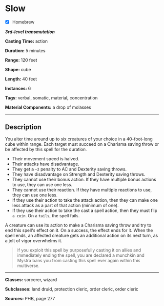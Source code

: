 # Slow

- [x] Homebrew

***3rd-level transmutation***

**Casting Time:** action

**Duration:** 5 minutes

**Range:** 120 feet

**Shape:** cube

**Length:** 40 feet

**Instances:** 6

**Tags:** verbal, somatic, material, concentration

**Material Components:** a drop of molasses

---

## Description
You alter time around up to six creatures of your choice in a 40-foot-long cube within range.
Each target must succeed on a Charisma saving throw or be affected by this spell for the duration.
- Their movement speed is halved.
- Their attacks have disadvantage.
- They get a `–2` penalty to AC and Dexterity saving throws.
- They have disadvantage on Strength and Dexterity saving throws.
- They cannot use their bonus action.
	If they have multiple bonus actions to use, they can use one less.
- They cannot use their reaction.
	If they have multiple reactions to use, they can use one less.
- If they use their action to take the attack action, then they can make one less attack as a part of that action (minimum of one).
- If they use their action to take the cast a spell action, then they must flip `a coin`.
	On a `tails`, the spell fails.

A creature can use its action to make a Charisma saving throw and try to end this spell's effect on it.
On a success, the effect ends for it.
When the spell ends, an affected creature gets an additional action on its next turn, as a jolt of vigor overwhelms it.

> If you exploit this spell by purposefully casting it on allies and immediately ending the spell, you are declared a munchkin and Mystra bans you from casting this spell ever again within this multiverse.

---

**Classes:** sorcerer, wizard

**Subclasses:** land druid, protection cleric, order cleric, order cleric

**Sources:** PHB, page 277

<!-- QA Pass Needed -->
